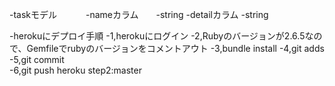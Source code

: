 -taskモデル
　　　-nameカラム　　-string
      -detailカラム  -string

-herokuにデプロイ手順
      -1,herokuにログイン
      -2,Rubyのバージョンが2.6.5なので、Gemfileでrubyのバージョンをコメントアウト
      -3,bundle install
      -4,git adds
      -5,git commit  
      -6,git push heroku step2:master
